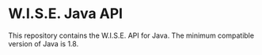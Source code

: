 # W.I.S.E. Java API

This repository contains the W.I.S.E. API for Java. The minimum compatible
version of Java is 1.8.
